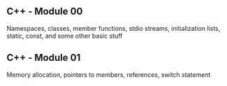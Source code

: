 ## C++ - Module 00 
Namespaces, classes, member functions, stdio streams,
initialization lists, static, const, and some other basic
stuff

## C++ - Module 01 
Memory allocation, pointers to members, references, switch statement

